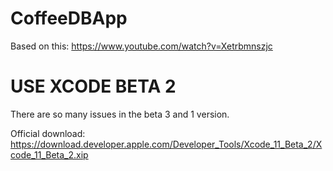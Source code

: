 # CoffeeDBApp
Based on this: https://www.youtube.com/watch?v=Xetrbmnszjc

# USE XCODE BETA 2
There are so many issues in the beta 3 and 1 version. 

Official download: https://download.developer.apple.com/Developer_Tools/Xcode_11_Beta_2/Xcode_11_Beta_2.xip
